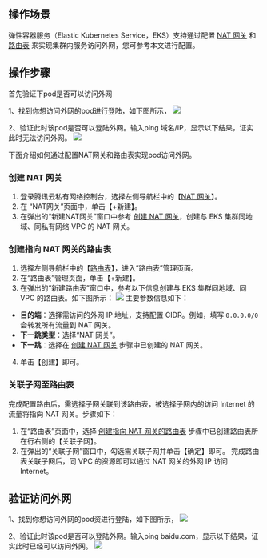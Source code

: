 ## 操作场景
弹性容器服务（Elastic Kubernetes Service，EKS）支持通过配置 [NAT 网关](https://cloud.tencent.com/document/product/215/4975) 和 [路由表](https://cloud.tencent.com/document/product/215/4954) 来实现集群内服务访问外网，您可参考本文进行配置。


## 操作步骤
首先验证下pod是否可以访问外网

1、找到你想访问外网的pod进行登陆，如下图所示，
![](https://main.qcloudimg.com/raw/0ded00c4b178bbdf7da5932a9dc3e65d.png)

2、验证此时该pod是否可以登陆外网。输入ping 域名/IP，显示以下结果，证实此时无法访问外网。
![](https://main.qcloudimg.com/raw/6f243b16ed2f25308cb54a0e89494d5a.png)

下面介绍如何通过配置NAT网关和路由表实现pod访问外网。

### 创建 NAT 网关<span id="createNAT"></span>
1. 登录腾讯云私有网络控制台，选择左侧导航栏中的【[NAT 网关](https://console.cloud.tencent.com/vpc/nat)】。
2. 在 “NAT网关”页面中，单击【+新建】。
3. 在弹出的“新建NAT网关”窗口中参考 [创建 NAT 网关](https://cloud.tencent.com/document/product/552/18186#.E6.AD.A5.E9.AA.A41.EF.BC.9A.E5.88.9B.E5.BB.BA-nat-.E7.BD.91.E5.85.B3)，创建与 EKS 集群同地域、同私有网络 VPC 的 NAT 网关。

### 创建指向 NAT 网关的路由表<span id="createRouting"></span>
1. 选择左侧导航栏中的【[路由表](https://console.cloud.tencent.com/vpc/route)】，进入“路由表”管理页面。
2. 在“路由表”管理页面，单击【+新建】。
3. 在弹出的“新建路由表”窗口中，参考以下信息创建与 EKS 集群同地域、同 VPC 的路由表。如下图所示：
![](https://main.qcloudimg.com/raw/34967197070bfbacc3a93c8ac92b234d.png)
主要参数信息如下：
 - **目的端**：选择需访问的外网 IP 地址，支持配置 CIDR。例如，填写 `0.0.0.0/0` 会转发所有流量到 NAT 网关。
 - **下一跳类型**：选择“NAT 网关”。
 - **下一跳**：选择在 [创建 NAT 网关](#createNAT) 步骤中已创建的 NAT 网关。
4. 单击【创建】即可。

### 关联子网至路由表
完成配置路由后，需选择子网关联到该路由表，被选择子网内的访问 Internet 的流量将指向 NAT 网关。步骤如下：
1. 在“路由表”页面中，选择 [创建指向 NAT 网关的路由表](#createRouting) 步骤中已创建路由表所在行右侧的【关联子网】。
2. 在弹出的“关联子网”窗口中，勾选需关联子网并单击【确定】即可。
完成路由表关联子网后，同 VPC 的资源即可以通过 NAT 网关的外网 IP 访问 Internet。

## 验证访问外网

1、找到你想访问外网的pod资进行登陆，如下图所示，
![](https://main.qcloudimg.com/raw/0ded00c4b178bbdf7da5932a9dc3e65d.png)

2、验证此时该pod是否可以登陆外网。输入ping baidu.com，显示以下结果，证实此时已经可以访问外网。
![](https://main.qcloudimg.com/raw/00ae3c33ee6ec1b0a628f0ebb8cd110c.png)
